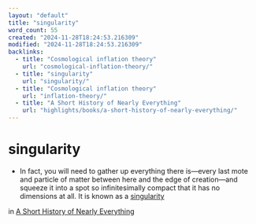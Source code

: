 ```yaml
---
layout: "default"
title: "singularity"
word_count: 55
created: "2024-11-28T18:24:53.216309"
modified: "2024-11-28T18:24:53.216309"
backlinks:
  - title: "Cosmological inflation theory"
    url: "cosmological-inflation-theory/"
  - title: "singularity"
    url: "singularity/"
  - title: "Cosmological inflation theory"
    url: "inflation-theory/"
  - title: "A Short History of Nearly Everything"
    url: "highlights/books/a-short-history-of-nearly-everything/"
---
```

# singularity


- In fact, you will need to gather up everything there is—every last mote and particle of matter between here and the edge of creation—and squeeze it into a spot so infinitesimally compact that it has no dimensions at all. It is known as a [singularity](docs/singularity/index/)


in [A Short History of Nearly Everything](docs/highlights/books/a-short-history-of-nearly-everything/index/)